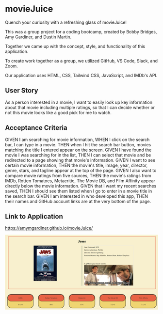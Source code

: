 # movieJuice

Quench your curiosity with a refreshing glass of movieJuice!

This was a group project for a coding bootcamp, created by Bobby Bridges, Amy Gardiner, and Dustin Martin.

Together we came up with the concept, style, and functionality of this application.

To create work together as a group, we utilized GitHub, VS Code, Slack, and Zoom.

Our application uses HTML, CSS, Tailwind CSS, JavaScript, and IMDb's API.

## User Story

As a person interested in a movie, I want to easily look up key information about that movie including multiple ratings, so that I can decide whether or not this movie looks like a good pick for me to watch.

## Acceptance Criteria

GIVEN I am searching for movie information,
WHEN I click on the search bar, I can type in a movie.
THEN when I hit the search bar button, movies matching the title I entered appear on the screen.
GIVEN I have found the movie I was searching for in the list,
THEN I can select that movie and be redirected to a page showing that movie's information.
GIVEN I want to see certain movie information,
THEN the movie's title, image, year, director, genre, stars, and tagline appear at the top of the page.
GIVEN I also want to compare movie ratings from five sources,
THEN the movie's ratings from IMDb, Rotten Tomatoes, Metacritic, The Movie DB, and Film Affinity appear directly below the movie information.
GIVEN that I want my recent searches saved,
THEN I should see them listed when I go to enter in a movie title in the search bar.
GIVEN I am interested in who developed this app,
THEN their names and GitHub account links are at the very bottom of the page.

## Link to Application

https://amymgardiner.github.io/movieJuice/

![plot](./assets/images/Screenshot%202022-06-21%20200934.png)
